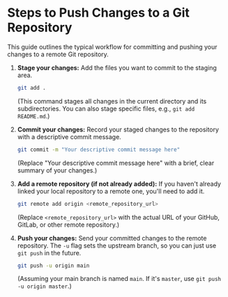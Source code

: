 # Steps to Push Changes to a Git Repository

This guide outlines the typical workflow for committing and pushing your changes to a remote Git repository.

1.  **Stage your changes:**
    Add the files you want to commit to the staging area.
    ```bash
    git add .
    ```
    (This command stages all changes in the current directory and its subdirectories. You can also stage specific files, e.g., `git add README.md`.)

2.  **Commit your changes:**
    Record your staged changes to the repository with a descriptive commit message.
    ```bash
    git commit -m "Your descriptive commit message here"
    ```
    (Replace "Your descriptive commit message here" with a brief, clear summary of your changes.)

3.  **Add a remote repository (if not already added):**
    If you haven't already linked your local repository to a remote one, you'll need to add it.
    ```bash
    git remote add origin <remote_repository_url>
    ```
    (Replace `<remote_repository_url>` with the actual URL of your GitHub, GitLab, or other remote repository.)

4.  **Push your changes:**
    Send your committed changes to the remote repository. The `-u` flag sets the upstream branch, so you can just use `git push` in the future.
    ```bash
    git push -u origin main
    ```
    (Assuming your main branch is named `main`. If it's `master`, use `git push -u origin master`.)

